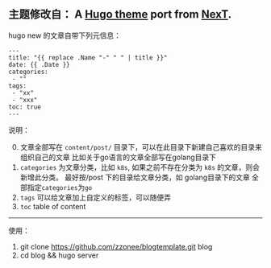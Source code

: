 主题修改自： 
A [Hugo theme](https://github.com/xtfly/hugo-theme-next) port from [NexT](https://github.com/iissnan/hexo-theme-next).
----


hugo new 的文章自带下列元信息：   
```
---
title: "{{ replace .Name "-" " " | title }}"
date: {{ .Date }}
categories:
 - ""
tags:
 - "xx"
 - "xxx"
toc: true
---
```

说明：

0. 文章全部写在 `content/post/` 目录下，可以在此目录下新建自己喜欢的目录来组织自己的文章
   比如关于go语言的文章全部写在golang目录下
1. `categories` 为文章分类，比如 `k8s`, 如果之前不存在分类为 `k8s` 的文章，则会新增此分类。
   最好按/post 下的目录给文章分类，如 golang目录下的文章 全部指定`categories`为`go`
2. `tags` 可以给文章加上自定义的标签，可以随便弄
3. `toc` table of content


----
使用：

1. git clone https://github.com/zzonee/blogtemplate.git blog
2. cd blog && hugo server